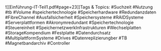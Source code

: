 
![[Einführung-IT-Teil1.pdf#page=23]]Tags & Topics:
   #Suchzeit
   #Nutzung
   #tb
   #Volume
   #speichertechnologie
   #Speicherhardware
   #Redundanzdaten
   #FibreChannel
   #Ausfallsicherheit
   #Speichersysteme
   #RAIDSysteme
   #Serverplattformen
   #Akronymredundant
   #Speichertechnologie
   #Steuereinheit
   #SpeichernetzwerkInfrastrukturen
   #Wechselplatten
   #StorageKompendium
   #Festplatte
   #Datendurchsatz
   #MultiplattformSysteme
   #Drives
   #Datenreplizierungber
   #TB
   #Magnetbandarchiv
   #Controller